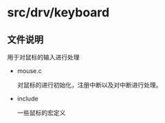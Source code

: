 # src/drv/keyboard
## 文件说明

用于对鼠标的输入进行处理

- mouse.c

  对鼠标的进行初始化，注册中断以及对中断进行处理。

- include

  一些鼠标的宏定义

